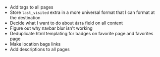 - Add tags to all pages
- Store `last_visited` extra in a more universal format that I can format at the destination
- Decide what I want to do about `date` field on all content
- Figure out why navbar blur isn't working
- Deduplicate html templating for badges on favorite page and favorites page
- Make location bags links
- Add descriptions to all pages
